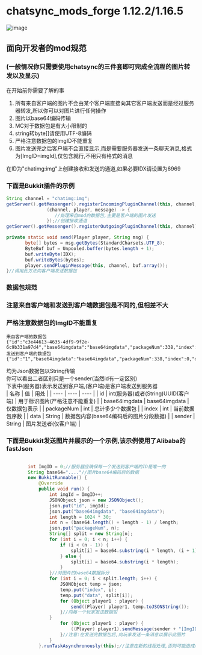 # chatsync_mods_forge 1.12.2/1.16.5

![image](https://user-images.githubusercontent.com/42534870/225544104-319af1df-fcd4-410e-a280-da66d39081bb.png)

## 面向开发者的mod规范  
### (一般情况你只需要使用chatsync的三件套即可完成全流程的图片转发以及显示)
在开始前你需要了解的事  
1. 所有来自客户端的图片不会由某个客户端直接向其它客户端发送而是经过服务器转发,所以你可以对图片进行任何操作
1. 图片以base64编码传输
1. MC对于数据包是有大小限制的  
1. string转byte[]请使用UTF-8编码
1. 严格注意数据包的ImgID不能重复
1. 图片发送完之后客户端不会直接显示,而是需要服务器发送一条聊天消息,格式为[ImgID=imgId],仅包含就行,不用只有格式的消息  


在ID为"chatimg:img"上创建接收和发送的通道,如果必要IDX请设置为6969

### 下面是Bukkit插件的示例

 ```java
String channel = "chatimg:img";
getServer().getMessenger().registerIncomingPluginChannel(this, channel,
                (channel, player, message) -> {
                   //处理来自mod的数据包,主要是客户端的图片发送
                });//创建接收通道
getServer().getMessenger().registerOutgoingPluginChannel(this, channel);//创建发送通道

private static void send(Player player, String msg) {
        byte[] bytes = msg.getBytes(StandardCharsets.UTF_8);
        ByteBuf buf = Unpooled.buffer(bytes.length + 1);
        buf.writeByte(IDX);
        buf.writeBytes(bytes);
        player.sendPluginMessage(this, channel, buf.array());
}//调用此方法向客户端发送数据包
```
### 数据包规范
### 注意来自客户端和发送到客户端数据包是不同的,但相差不大
### 严格注意数据包的ImgID不能重复
```
来自客户端的数据包
{"id":"c3e44613-4635-4df9-9f2e-6c9b331a97d4","base64imgdata":"base64imgdata","packageNum":338,"index":0,"data":"******","sender":"Dev"}
发送到客户端的数据包
{"id":"1","base64imgdata":"base64imgdata","packageNum":338,"index":0,"data":"******"}
```
均为Json数据包以String传输  
你可以看出二者区别只是一个sender(当然id有一定区别)  
下表中(服务器)表示发送到客户端,(客户端)是客户端发送到服务器  
|  名称   | 值  | 用处 |
|  ----  | ----  | ---- |
| id  | int(服务器)或者(String)UUID(客户端) | 用于标识图片(严格注意不能重复) |
| base64imgdata  | base64imgdata | 仅数据包表示 |
|  packageNum  | int  | 总计多少个数据包 |
|  index  | int  | 当前数据包序数 |
|  data  | String  | 数据包内容(base64编码后的图片分段数据) |
|  sender  | String  | 图片发送者(仅客户端) |
### 下面是Bukkit发送图片并展示的一个示例,该示例使用了Alibaba的fastJson
```java

        int ImgID = 0;//服务器应确保每一个发送到客户端的ID是唯一的
        String base64="...."//图片base64编码后的数据
        new BukkitRunnable() {
            @Override
            public void run() {
                int imgId = ImgID++;
                JSONObject json = new JSONObject();
                json.put("id", imgId);
                json.put("base64imgdata", "base64imgdata");
                int length = 1024 * 30;
                int n = (base64.length() + length - 1) / length; 
                json.put("packageNum", n);
                String[] split = new String[n];
                for (int i = 0; i < n; i++) {
                    if (i < (n - 1)) {
                        split[i] = base64.substring(i * length, (i + 1) * length);
                    } else {
                        split[i] = base64.substring(i * length);
                    }
                }//对图片的base64数据拆分
                for (int i = 0; i < split.length; i++) {
                    JSONObject temp = json;
                    temp.put("index", i);
                    temp.put("data", split[i]);
                    for (Object player1 : player) {
                        send((Player) player1, temp.toJSONString());
                    }//向每一个玩家发送数据包
                }
                    for (Object player1 : player) {
                        ((Player) player1).sendMessage(sender + "[ImgID=" + imgId + "]");
                    }//注意:在发送完数据包后,向玩家发送一条消息以展示此图片
                }
            }.runTaskAsynchronously(this);//注意在新的线程处理,否则可能造成严重卡顿
```
